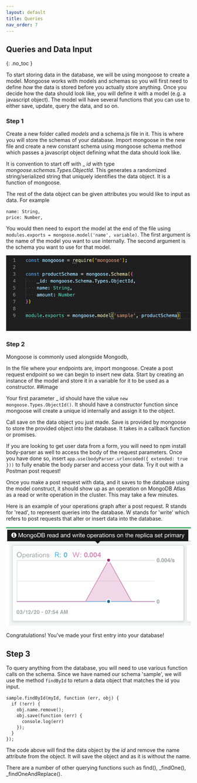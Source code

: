 ```yaml
---
layout: default
title: Queries
nav_order: 7
---
```


## Queries and Data Input
{: .no_toc }

To start storing data in the database, we will be using mongoose to create a model. Mongoose works with models and schemas so you will first need to define _how_ the data is stored before you actually store anything. Once you decide how the data should look like, you will define it with a model (e.g. a javascript object). The model will have several functions that you can use to either save, update, query the data, and so on. 

### Step 1
Create a new folder called _models_ and a schema.js file in it. This is where you will store the schemas of your database.
Import mongoose in the new file and create a new constant schema using mongoose schema method which passes a javascript object defining what the data should look like. 

It is convention to start off with _ _id_ with type _mongoose.schemas.Types.ObjectId_. This generates a randomized string/serialized string that uniquely identifies the data object. It is a function of mongoose. 

The rest of the data object can be given attributes you would like to input as data. For example 
```
name: String,
price: Number,
```
You would then need to export the model at the end of the file using `modules.exports = mongoose.model('name', variable)`.
The first argument is the name of the model you want to use internally. 
The second argument is the schema you want to use for that model. 

![mongoschema](https://github.com/eswong610/user-guide-docs/blob/gh-pages/docs/mongoschema.png?raw=true)

### Step 2

Mongoose is commonly used alongside Mongodb, 

In the file where your endpoints are, import mongoose. Create a post request endpoint so we can begin to insert new data. Start by creating an instance of the model and store it in a variable for it to be used as a constructor. 
##image 

Your first parameter _ _id_ should have the value `new mongoose.Types.ObjectId()`. It should have a constructor function since mongoose will create a unique id internally and assign it to the object. 

Call save on the data object you just made. Save is provided by mongoose to store the provided object into the database. 
It takes in a callback function or promises. 

If you are looking to get user data from a form, you will need to npm install body-parser as well to access the body of the request parameters. Once you have done so, insert `app.use(bodyParser.urlencoded({ extended: true }))` to fully enable the body parser and access your data. Try it out with a Postman post request!

Once you make a post request with data, and it saves to the database using the model construct, it should show up as an operation on MongoDB Atlas as a read or write operation in the cluster. This may take a few minutes. 

Here is an example of your operations graph after a post request. R stands for 'read', to represent queries into the database. W stands for 'write' which refers to post requests that alter or insert data into the database. 

![mongoatlas](https://github.com/eswong610/user-guide-docs/blob/gh-pages/assets/images/mongoatlasrw.png?raw=true)

Congratulations! You've made your first entry into your database! 

## Step 3

To query anything from the database, you will need to use various function calls on the schema. Since we have named our schema 
'sample', we will use the method `findById` to return a data object that matches the id you input. 

```
sample.findById(myId, function (err, obj) {
  if (!err) {
    obj.name.remove();
    obj.save(function (err) {
      console.log(err)
    });
  }
});
```
The code above will find the data object by the _id_ and remove the name attribute from the object. It will save the object and as it is without the name.  

There are a number of other querying functions such as find(), _findOne(), _findOneAndReplace().

